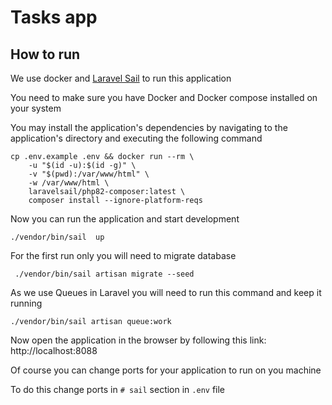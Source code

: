# Tasks app

## How to run
We use docker and [Laravel Sail](https://laravel.com/docs/10.x/sail) to run this application

You need to make sure you have Docker and Docker compose installed on your system

You may install the application's dependencies by navigating to the application's directory and executing the following command

```
cp .env.example .env && docker run --rm \
    -u "$(id -u):$(id -g)" \
    -v "$(pwd):/var/www/html" \
    -w /var/www/html \
    laravelsail/php82-composer:latest \
    composer install --ignore-platform-reqs
```

Now you can run the application and start development

```./vendor/bin/sail  up```

For the first run only you will need to migrate database

``` ./vendor/bin/sail artisan migrate --seed```

As we use Queues in Laravel you will need to run this command and keep it running

``` ./vendor/bin/sail artisan queue:work ```

Now open the application in the browser by following this link: http://localhost:8088

Of course you can change ports for your application to run on you machine

To do this change ports in `# sail` section in `.env` file
